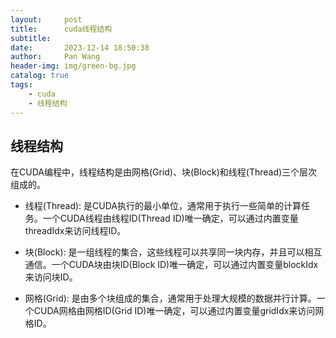 ```yaml
---
layout:     post
title:      cuda线程结构
subtitle:   
date:       2023-12-14 18:50:38
author:     Pan Wang
header-img: img/green-bg.jpg
catalog: true
tags:
    - cuda
    - 线程结构
---
```


## 线程结构

在CUDA编程中，线程结构是由网格(Grid)、块(Block)和线程(Thread)三个层次组成的。

+ 线程(Thread): 是CUDA执行的最小单位，通常用于执行一些简单的计算任务。一个CUDA线程由线程ID(Thread ID)唯一确定，可以通过内置变量threadIdx来访问线程ID。

+ 块(Block): 是一组线程的集合，这些线程可以共享同一块内存，并且可以相互通信。一个CUDA块由块ID(Block ID)唯一确定，可以通过内置变量blockIdx来访问块ID。

+ 网格(Grid): 是由多个块组成的集合，通常用于处理大规模的数据并行计算。一个CUDA网格由网格ID(Grid ID)唯一确定，可以通过内置变量gridIdx来访问网格ID。
